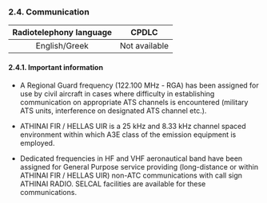 ### 	2.4. Communication

| Radiotelephony language |     CPDLC     |
| :---------------------: | :-----------: |
|      English/Greek      | Not available |

#### 2.4.1. Important information

- A Regional  Guard  frequency  (122.100  MHz  -  RGA)  has  been  assigned  for  use  by civil  aircraft  in  cases  where  difficulty    in    establishing    communication    on    appropriate    ATS    channels    is    encountered    (military    ATS    units,  interference  on designated ATS channel etc.).
- ATHINAI FIR / HELLAS UIR is a 25 kHz and 8.33 kHz channel spaced environment within which A3E class of the emission equipment is employed. 

- Dedicated  frequencies  in  HF  and  VHF  aeronautical  band  have  been  assigned  for  General  Purpose  service providing (long-distance or within ATHINAI FIR / HELLAS UIR) non-ATC communications with call sign ATHINAI RADIO. SELCAL facilities are available for these communications.